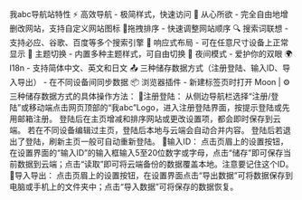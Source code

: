  我abc导航站特性
 ⚡ 高效导航 - 极简样式，快速访问
🍎 从心所欲 - 完全自由地增删改网站，支持自定义网站图标
🛫拖拽排序 - 快速调整网站顺序
🔍 搜索词联想 - 支持必应、谷歌、百度等多个搜索引擎
📱 响应式布局 - 可在任意尺寸设备上正常显示
🎨 主题切换 - 内置多种主题样式，可自由切换
🌙 夜间模式 - 爱护你的双眼
🌍I18n - 支持简体中文、英文和日文
📤 三种储存数据方式（注册登陆、输入ID、导入导出） - 在不同设备间同步数据
📦 浏览器插件 - 新建标签页时打开 Moon
|
    ⚙️三种储存数据方式的具体操作方法：
    📎注册登陆：
    从侧边导航栏选择“注册/登陆”或移动端点击网页顶部的“我abc”Logo，进入注册登陆界面，按提示登陆或先用邮箱注册。
    登陆后在主页增减和排序网站或更改设置项，都会即时保存到云端。
    若在不同设备编辑过主页，登陆后本地与云端会自动合并内容。
    登陆后若退出了登陆，刷新主页一般可自动重新登陆。
    📎输入ID：
    点击页眉上的设置按钮，在设置界面的“输入ID”的输入框输入5至20位数字或字母，点击“储存”即可保存当前数据到云端；点击“读取”即可将云端备份的数据覆盖本地。注意要记住这个ID。
    📎导入导出：
    点击页眉上的设置按钮，在设置界面点击“导出数据”可将数据保存到电脑或手机上的文件夹中；点击“导入数据”可将保存的数据恢复。

